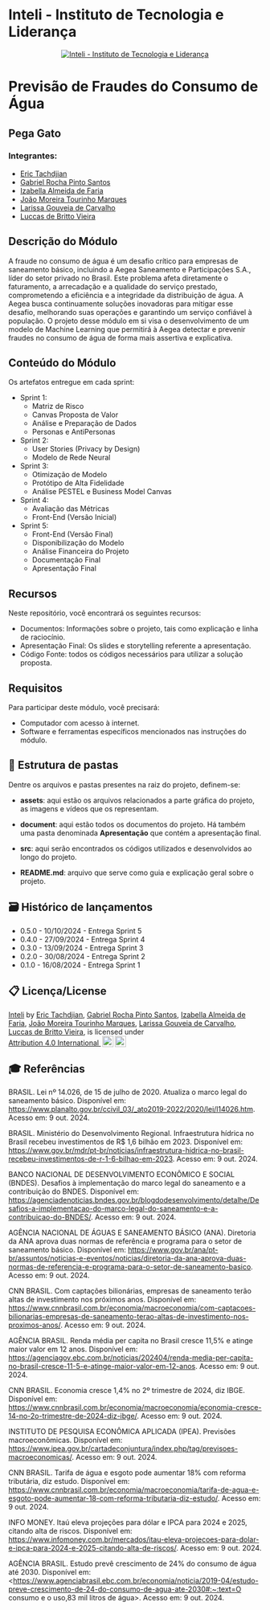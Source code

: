 # Inteli - Instituto de Tecnologia e Liderança

<p align="center">
<a href= "https://www.inteli.edu.br/"><img src="https://capitaldigital.com.br/wp-content/uploads/2021/04/logo-inteli-300x134-1.png" alt="Inteli - Instituto de Tecnologia e Liderança" border="0"></a>
</p>

# Previsão de Fraudes do Consumo de Água

## Pega Gato


### Integrantes:

- <a href="https://www.linkedin.com/in/erictach/">Eric Tachdjian</a>
- <a href="https://www.linkedin.com/in/gabriel-rocha-pinto-santos-/">Gabriel Rocha Pinto Santos</a>
- <a href="https://www.linkedin.com/in/izabellaalmeida/">Izabella Almeida de Faria</a>
- <a href="https://www.linkedin.com/in/jo%C3%A3o-tourinho-marques-1b64b2232/">João Moreira Tourinho Marques</a>
- <a href="https://www.linkedin.com/in/carvalholari/">Larissa Gouveia de Carvalho</a>
- <a href="https://www.linkedin.com/in/lucas-vieira-376665208/">Luccas de Britto Vieira</a>

## Descrição do Módulo

A fraude no consumo de água é um desafio crítico para empresas de saneamento básico, incluindo a Aegea Saneamento e Participações S.A., líder do setor privado no Brasil. Este problema afeta diretamente o faturamento, a arrecadação e a qualidade do serviço prestado, comprometendo a eficiência e a integridade da distribuição de água. A Aegea busca continuamente soluções inovadoras para mitigar esse desafio, melhorando suas operações e garantindo um serviço confiável à população. O projeto desse módulo em si visa o desenvolvimento de um modelo de Machine Learning que permitirá à Aegea detectar e prevenir fraudes no consumo de água de forma mais assertiva e explicativa.

## Conteúdo do Módulo

Os artefatos entregue em cada sprint:

- Sprint 1:
  - Matriz de Risco
  - Canvas Proposta de Valor
  - Análise e Preparação de Dados
  - Personas e AntiPersonas
- Sprint 2:
  - User Stories (Privacy by Design)
  - Modelo de Rede Neural
- Sprint 3:
  - Otimização de Modelo
  - Protótipo de Alta Fidelidade
  - Análise PESTEL e Business Model Canvas
- Sprint 4:
  - Avaliação das Métricas
  - Front-End (Versão Inicial)
- Sprint 5:
  - Front-End (Versão Final)
  - Disponibilização do Modelo
  - Análise Financeira do Projeto
  - Documentação Final
  - Apresentação Final

## Recursos

Neste repositório, você encontrará os seguintes recursos:

- Documentos: Informações sobre o projeto, tais como explicação e linha de raciocínio.
- Apresentação Final: Os slides e storytelling referente a apresentação.
- Código Fonte: todos os códigos necessários para utilizar a solução proposta.

## Requisitos
Para participar deste módulo, você precisará:

- Computador com acesso à internet.
- Software e ferramentas específicos mencionados nas instruções do módulo.

## 📁 Estrutura de pastas

Dentre os arquivos e pastas presentes na raiz do projeto, definem-se:

- <b>assets</b>: aqui estão os arquivos relacionados a parte gráfica do projeto, as imagens e vídeos que os representam.

- <b>document</b>: aqui estão todos os documentos do projeto. Há também uma pasta denominada <b>Apresentação</b> que contém a apresentação final.

- <b>src</b>: aqui serão encontrados os códigos utilizados e desenvolvidos ao longo do projeto.

- <b>README.md</b>: arquivo que serve como guia e explicação geral sobre o projeto.


## 🗃 Histórico de lançamentos

* 0.5.0 - 10/10/2024 - Entrega Sprint 5
* 0.4.0 - 27/09/2024 - Entrega Sprint 4
* 0.3.0 - 13/09/2024 - Entrega Sprint 3
* 0.2.0 - 30/08/2024 - Entrega Sprint 2
* 0.1.0 - 16/08/2024 - Entrega Sprint 1


## 📋 Licença/License

<p xmlns:cc="http://creativecommons.org/ns#" xmlns:dct="http://purl.org/dc/terms/">
  <a property="dct:title" rel="cc:attributionURL" href="https://www.inteli.edu.br/">Inteli</a> by
   <a rel="cc:attributionURL dct:creator" property="cc:attributionName" href="https://www.linkedin.com/in/erictach/">Eric Tachdjian</a>,
  <a rel="cc:attributionURL dct:creator" property="cc:attributionName" href="https://www.linkedin.com/in/gabriel-rocha-pinto-santos/">Gabriel Rocha Pinto Santos</a>,
  <a rel="cc:attributionURL dct:creator" property="cc:attributionName" href="https://www.linkedin.com/in/izabellaalmeida/">Izabella Almeida de Faria</a>,
  <a rel="cc:attributionURL dct:creator" property="cc:attributionName" href="https://www.linkedin.com/in/jo%C3%A3o-tourinho-marques-1b64b2232/">João Moreira Tourinho Marques</a>,
  <a rel="cc:attributionURL dct:creator" property="cc:attributionName" href="https://www.linkedin.com/in/carvalholari/">Larissa Gouveia de Carvalho</a>,
  <a rel="cc:attributionURL dct:creator" property="cc:attributionName" href="https://www.linkedin.com/in/lucas-vieira-376665208/">Luccas de Britto Vieira</a>,
is licensed under <a href="http://creativecommons.org/licenses/by/4.0/?ref=chooser-v1" target="_blank" rel="license noopener noreferrer" style="display:inline-block;">Attribution 4.0 International <img style="height:22px!important;margin-left:3px;vertical-align:text-bottom;" src="https://mirrors.creativecommons.org/presskit/icons/cc.svg?ref=chooser-v1"><img style="height:22px!important;margin-left:3px;vertical-align:text-bottom;" src="https://mirrors.creativecommons.org/presskit/icons/by.svg?ref=chooser-v1"></a></p>

## 🎓 Referências

BRASIL. Lei nº 14.026, de 15 de julho de 2020. Atualiza o marco legal do saneamento básico. Disponível em: https://www.planalto.gov.br/ccivil_03/_ato2019-2022/2020/lei/l14026.htm. Acesso em: 9 out. 2024.

BRASIL. Ministério do Desenvolvimento Regional. Infraestrutura hídrica no Brasil recebeu investimentos de R$ 1,6 bilhão em 2023. Disponível em: https://www.gov.br/mdr/pt-br/noticias/infraestrutura-hidrica-no-brasil-recebeu-investimentos-de-r-1-6-bilhao-em-2023. Acesso em: 9 out. 2024.

BANCO NACIONAL DE DESENVOLVIMENTO ECONÔMICO E SOCIAL (BNDES). Desafios à implementação do marco legal do saneamento e a contribuição do BNDES. Disponível em: https://agenciadenoticias.bndes.gov.br/blogdodesenvolvimento/detalhe/Desafios-a-implementacao-do-marco-legal-do-saneamento-e-a-contribuicao-do-BNDES/. Acesso em: 9 out. 2024.

AGÊNCIA NACIONAL DE ÁGUAS E SANEAMENTO BÁSICO (ANA). Diretoria da ANA aprova duas normas de referência e programa para o setor de saneamento básico. Disponível em: https://www.gov.br/ana/pt-br/assuntos/noticias-e-eventos/noticias/diretoria-da-ana-aprova-duas-normas-de-referencia-e-programa-para-o-setor-de-saneamento-basico. Acesso em: 9 out. 2024.

CNN BRASIL. Com captações bilionárias, empresas de saneamento terão altas de investimento nos próximos anos. Disponível em: https://www.cnnbrasil.com.br/economia/macroeconomia/com-captacoes-bilionarias-empresas-de-saneamento-terao-altas-de-investimento-nos-proximos-anos/. Acesso em: 9 out. 2024.

AGÊNCIA BRASIL. Renda média per capita no Brasil cresce 11,5% e atinge maior valor em 12 anos. Disponível em: https://agenciagov.ebc.com.br/noticias/202404/renda-media-per-capita-no-brasil-cresce-11-5-e-atinge-maior-valor-em-12-anos. Acesso em: 9 out. 2024.

CNN BRASIL. Economia cresce 1,4% no 2º trimestre de 2024, diz IBGE. Disponível em: https://www.cnnbrasil.com.br/economia/macroeconomia/economia-cresce-14-no-2o-trimestre-de-2024-diz-ibge/. Acesso em: 9 out. 2024.

INSTITUTO DE PESQUISA ECONÔMICA APLICADA (IPEA). Previsões macroeconômicas. Disponível em: https://www.ipea.gov.br/cartadeconjuntura/index.php/tag/previsoes-macroeconomicas/. Acesso em: 9 out. 2024.

CNN BRASIL. Tarifa de água e esgoto pode aumentar 18% com reforma tributária, diz estudo. Disponível em: https://www.cnnbrasil.com.br/economia/macroeconomia/tarifa-de-agua-e-esgoto-pode-aumentar-18-com-reforma-tributaria-diz-estudo/. Acesso em: 9 out. 2024.

INFO MONEY. Itaú eleva projeções para dólar e IPCA para 2024 e 2025, citando alta de riscos. Disponível em: https://www.infomoney.com.br/mercados/itau-eleva-projecoes-para-dolar-e-ipca-para-2024-e-2025-citando-alta-de-riscos/. Acesso em: 9 out. 2024.

AGÊNCIA BRASIL. Estudo prevê crescimento de 24% do consumo de água até 2030. Disponível em: <https://www.agenciabrasil.ebc.com.br/economia/noticia/2019-04/estudo-preve-crescimento-de-24-do-consumo-de-agua-ate-2030#:~:text=O consumo e o uso,83 mil litros de água>. Acesso em: 9 out. 2024.